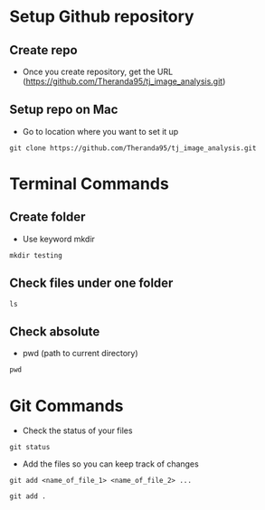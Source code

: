# Setup Github repository 

## Create repo 
- Once you create repository, get the URL (https://github.com/Theranda95/tj_image_analysis.git)


## Setup repo on Mac
- Go to location where you want to set it up

```
git clone https://github.com/Theranda95/tj_image_analysis.git
```


# Terminal Commands

## Create folder
- Use keyword mkdir 

```
mkdir testing
```


## Check files under one folder
```
ls
```


## Check absolute 
- pwd (path to current directory)
```
pwd
```


# Git Commands

- Check the status of your files

```
git status
```

- Add the files so you can keep track of changes
```
git add <name_of_file_1> <name_of_file_2> ...
```

```
git add .
```


